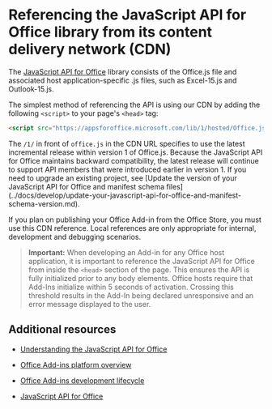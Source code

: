 
# Referencing the JavaScript API for Office library from its content delivery network (CDN)


The [JavaScript API for Office](../../reference/javascript-api-for-office.md) library consists of the Office.js file and associated host application-specific .js files, such as Excel-15.js and Outlook-15.js. 


The simplest method of referencing the API is using our CDN by adding the following `<script>` to your page's `<head>` tag:  

```html
<script src="https://appsforoffice.microsoft.com/lib/1/hosted/Office.js" type="text/javascript"></script>
```

The  `/1/` in front of `office.js` in the CDN URL specifies to use the latest incremental release within version 1 of Office.js. Because the JavaScript API for Office maintains backward compatibility, the latest release will continue to support API members that were introduced earlier in version 1. If you need to upgrade an existing project, see [Update the version of your JavaScript API for Office and manifest schema files] (../docs/develop/update-your-javascript-api-for-office-and-manifest-schema-version.md). 

If you plan on publishing your Office Add-in from the Office Store, you must use this CDN reference. Local references are only appropriate for internal, development and debugging scenarios.

> **Important:** 
When developing an  Add-in for any Office host application, it is important to reference the JavaScript API for Office from inside the `<head>` section of the page. This ensures the API is fully initialized prior to any body elements. Office hosts require that Add-Ins initialize within 5 seconds of activation. Crossing this threshold results in the Add-In being declared unresponsive and an error message displayed to the user.       

## Additional resources



- [Understanding the JavaScript API for Office](../../docs/develop/understanding-the-javascript-api-for-office.md)
    
- [Office Add-ins platform overview](../../docs/overview/office-add-ins.md)
    
- [Office Add-ins development lifecycle](../../docs/design/add-in-development-lifecycle.md)
    
- [JavaScript API for Office](../../reference/javascript-api-for-office.md)
    
